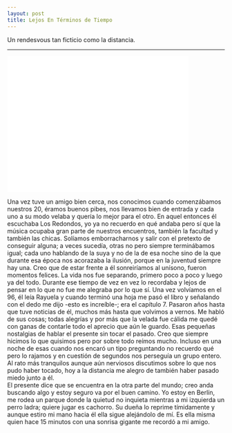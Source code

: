```yaml
---
layout: post
title: Lejos En Términos de Tiempo
---
```


Un rendesvous tan ficticio como la distancia.

-----

<iframe width="420" height="315" src="//www.youtube.com/embed/5Euj9f3gdyM" frameborder="0" allowfullscreen></iframe>
  
  
Una vez tuve un amigo bien cerca, nos conocimos cuando comenzábamos nuestros 20, éramos buenos pibes, nos llevamos bien de entrada y cada uno a su modo velaba y quería lo mejor para el otro. En aquel entonces él escuchaba Los Redondos, yo ya no recuerdo en qué andaba pero sí que la música ocupaba gran parte de nuestros encuentros, también la facultad y también las chicas. Solíamos emborracharnos y salir con el pretexto de conseguir alguna; a veces sucedía, otras no pero siempre terminábamos igual; cada uno hablando de la suya y no de la de esa noche sino de la que durante esa época nos acorazaba la ilusión, porque en la juventud siempre hay una. Creo que de estar frente a él sonreiríamos al unísono, fueron momentos felices. La vida nos fue separando, primero poco a poco y luego ya del todo. Durante ese tiempo de vez en vez lo recordaba y lejos de pensar en lo que no fue me alegraba por lo que sí. Una vez volvíamos en el 96, él leía Rayuela y cuando terminó una hoja me pasó el libro y señalando con el dedo me dijo -esto es increíble-; era el capítulo 7. Pasaron años hasta que tuve noticias de él, muchos más hasta que volvimos a vernos. Me habló de sus cosas; todas alegrías y por más que la velada fue cálida me quedé con ganas de contarle todo el aprecio que aún le guardo. Esas pequeñas nostalgias de hablar el presente sin tocar el pasado. Creo que siempre hicimos lo que quisimos pero por sobre todo reímos mucho. Incluso en una noche de esas cuando nos encaró un tipo preguntando no recuerdo qué pero lo rajamos y en cuestión de segundos nos perseguía un grupo entero. Al rato más tranquilos aunque aún nerviosos discutimos sobre lo que nos pudo haber tocado, hoy a la distancia me alegro de también haber pasado miedo junto a él.  
El presente dice que se encuentra en la otra parte del mundo; creo anda buscando algo y estoy seguro va por el buen camino. Yo estoy en Berlín, me rodea un parque donde la quietud no inquieta mientras a mi izquierda un perro ladra; quiere jugar es cachorro. Su dueña lo reprime tímidamente y aunque estiro mi mano hacia él ella sigue alejándolo de mí. Es ella misma quien hace 15 minutos con una sonrisa gigante me recordó a mi amigo.